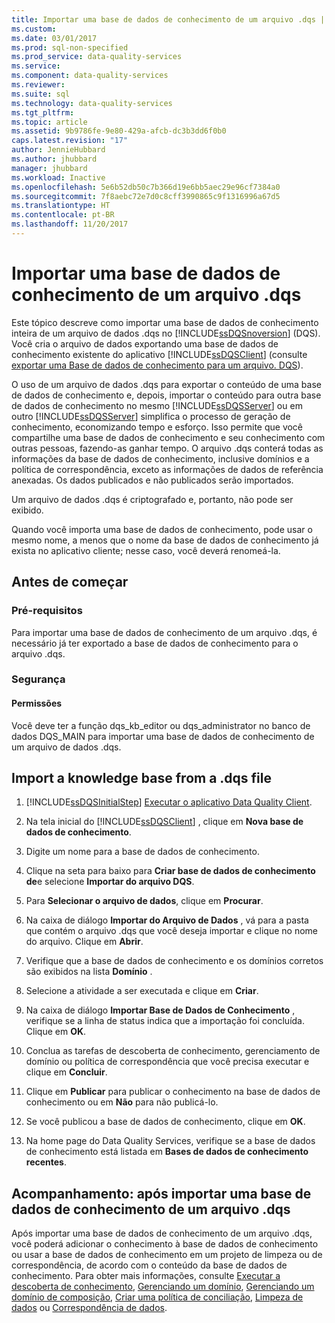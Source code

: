```yaml
---
title: Importar uma base de dados de conhecimento de um arquivo .dqs | Microsoft Docs
ms.custom: 
ms.date: 03/01/2017
ms.prod: sql-non-specified
ms.prod_service: data-quality-services
ms.service: 
ms.component: data-quality-services
ms.reviewer: 
ms.suite: sql
ms.technology: data-quality-services
ms.tgt_pltfrm: 
ms.topic: article
ms.assetid: 9b9786fe-9e80-429a-afcb-dc3b3dd6f0b0
caps.latest.revision: "17"
author: JennieHubbard
ms.author: jhubbard
manager: jhubbard
ms.workload: Inactive
ms.openlocfilehash: 5e6b52db50c7b366d19e6bb5aec29e96cf7384a0
ms.sourcegitcommit: 7f8aebc72e7d0c8cff3990865c9f1316996a67d5
ms.translationtype: HT
ms.contentlocale: pt-BR
ms.lasthandoff: 11/20/2017
---
```

# <a name="import-a-knowledge-base-from-a-dqs-file"></a>Importar uma base de dados de conhecimento de um arquivo .dqs
  Este tópico descreve como importar uma base de dados de conhecimento inteira de um arquivo de dados .dqs no [!INCLUDE[ssDQSnoversion](../includes/ssdqsnoversion-md.md)] (DQS). Você cria o arquivo de dados exportando uma base de dados de conhecimento existente do aplicativo [!INCLUDE[ssDQSClient](../includes/ssdqsclient-md.md)] (consulte [exportar uma Base de dados de conhecimento para um arquivo. DQS](../data-quality-services/export-a-knowledge-base-to-a-dqs-file.md)).  
  
 O uso de um arquivo de dados .dqs para exportar o conteúdo de uma base de dados de conhecimento e, depois, importar o conteúdo para outra base de dados de conhecimento no mesmo [!INCLUDE[ssDQSServer](../includes/ssdqsserver-md.md)] ou em outro [!INCLUDE[ssDQSServer](../includes/ssdqsserver-md.md)] simplifica o processo de geração de conhecimento, economizando tempo e esforço. Isso permite que você compartilhe uma base de dados de conhecimento e seu conhecimento com outras pessoas, fazendo-as ganhar tempo. O arquivo .dqs conterá todas as informações da base de dados de conhecimento, inclusive domínios e a política de correspondência, exceto as informações de dados de referência anexadas. Os dados publicados e não publicados serão importados.  
  
 Um arquivo de dados .dqs é criptografado e, portanto, não pode ser exibido.  
  
 Quando você importa uma base de dados de conhecimento, pode usar o mesmo nome, a menos que o nome da base de dados de conhecimento já exista no aplicativo cliente; nesse caso, você deverá renomeá-la.  
  
##  <a name="BeforeYouBegin"></a> Antes de começar  
  
###  <a name="Prerequisites"></a> Pré-requisitos  
 Para importar uma base de dados de conhecimento de um arquivo .dqs, é necessário já ter exportado a base de dados de conhecimento para o arquivo .dqs.  
  
###  <a name="Security"></a> Segurança  
  
####  <a name="Permissions"></a> Permissões  
 Você deve ter a função dqs_kb_editor ou dqs_administrator no banco de dados DQS_MAIN para importar uma base de dados de conhecimento de um arquivo de dados .dqs.  
  
##  <a name="Import"></a> Import a knowledge base from a .dqs file  
  
1.  [!INCLUDE[ssDQSInitialStep](../includes/ssdqsinitialstep-md.md)] [Executar o aplicativo Data Quality Client](../data-quality-services/run-the-data-quality-client-application.md).  
  
2.  Na tela inicial do [!INCLUDE[ssDQSClient](../includes/ssdqsclient-md.md)] , clique em **Nova base de dados de conhecimento**.  
  
3.  Digite um nome para a base de dados de conhecimento.  
  
4.  Clique na seta para baixo para **Criar base de dados de conhecimento de**e selecione **Importar do arquivo DQS**.  
  
5.  Para **Selecionar o arquivo de dados**, clique em **Procurar**.  
  
6.  Na caixa de diálogo **Importar do Arquivo de Dados** , vá para a pasta que contém o arquivo .dqs que você deseja importar e clique no nome do arquivo. Clique em **Abrir**.  
  
7.  Verifique que a base de dados de conhecimento e os domínios corretos são exibidos na lista **Domínio** .  
  
8.  Selecione a atividade a ser executada e clique em **Criar**.  
  
9. Na caixa de diálogo **Importar Base de Dados de Conhecimento** , verifique se a linha de status indica que a importação foi concluída. Clique em **OK**.  
  
10. Conclua as tarefas de descoberta de conhecimento, gerenciamento de domínio ou política de correspondência que você precisa executar e clique em **Concluir**.  
  
11. Clique em **Publicar** para publicar o conhecimento na base de dados de conhecimento ou em **Não** para não publicá-lo.  
  
12. Se você publicou a base de dados de conhecimento, clique em **OK**.  
  
13. Na home page do Data Quality Services, verifique se a base de dados de conhecimento está listada em **Bases de dados de conhecimento recentes**.  
  
##  <a name="FollowUp"></a> Acompanhamento: após importar uma base de dados de conhecimento de um arquivo .dqs  
 Após importar uma base de dados de conhecimento de um arquivo .dqs, você poderá adicionar o conhecimento à base de dados de conhecimento ou usar a base de dados de conhecimento em um projeto de limpeza ou de correspondência, de acordo com o conteúdo da base de dados de conhecimento. Para obter mais informações, consulte [Executar a descoberta de conhecimento](../data-quality-services/perform-knowledge-discovery.md), [Gerenciando um domínio](../data-quality-services/managing-a-domain.md), [Gerenciando um domínio de composição](../data-quality-services/managing-a-composite-domain.md), [Criar uma política de conciliação](../data-quality-services/create-a-matching-policy.md), [Limpeza de dados](../data-quality-services/data-cleansing.md) ou [Correspondência de dados](../data-quality-services/data-matching.md).  
  
  

